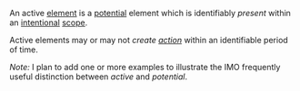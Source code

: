 An active [element](https://github.com/gcassel/Modular-Organization-Terminology/blob/master/terms/element.md) is a [potential](https://github.com/gcassel/Modular-Organization-Terminology/blob/master/terms/potential.md) element which is identifiably *present* within an [intentional](https://github.com/gcassel/Modular-Organization-Terminology/blob/master/terms/intention.md) [scope](https://github.com/gcassel/Modular-Organization-Terminology/blob/master/terms/scope.md). 

Active elements may or may not *create [action](https://github.com/gcassel/Modular-Organization-Terminology/blob/master/terms/action.md)* within an identifiable period of time.

*Note:*  I plan to add one or more examples to illustrate the IMO frequently useful distinction between *active* and *potential*.
